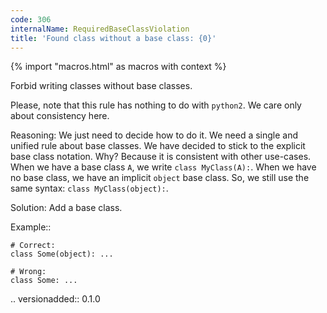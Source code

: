 ```yaml
---
code: 306
internalName: RequiredBaseClassViolation
title: 'Found class without a base class: {0}'
---
```


{% import "macros.html" as macros with context %}

Forbid writing classes without base classes.

Please, note that this rule has nothing to do with `python2`. We care
only about consistency here.

Reasoning: We just need to decide how to do it. We need a single and
unified rule about base classes. We have decided to stick to the
explicit base class notation. Why? Because it is consistent with other
use-cases. When we have a base class `A`, we write `class MyClass(A):`.
When we have no base class, we have an implicit `object` base class. So,
we still use the same syntax: `class MyClass(object):`.

Solution: Add a base class.

Example::

    # Correct:
    class Some(object): ...
    
    # Wrong:
    class Some: ...

.. versionadded:: 0.1.0